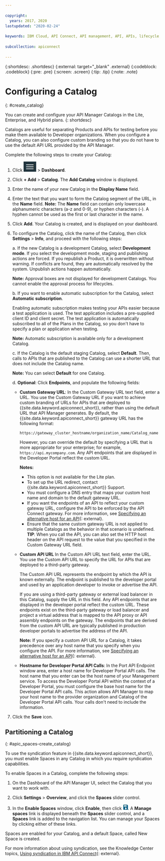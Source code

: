 ```yaml
---

copyright:
  years: 2017, 2020
lastupdated: "2020-02-24"

keywords: IBM Cloud, API Connect, API management, API, APIs, lifecycle, catalog, API Connect Enterprise, API Connect Hybrid

subcollection: apiconnect

---
```


{:shortdesc: .shortdesc}
{:external: target="_blank" .external}
{:codeblock: .codeblock}
{:pre: .pre}
{:screen: .screen}
{:tip: .tip}
{:note: .note}

# Configuring a Catalog
{: #create_catalog}

You can create and configure your API Manager Catalogs in the Lite, Enterprise, and Hybrid plans. 
{: shortdesc}

Catalogs are useful for separating Products and APIs for testing before you make them available to Developer organizations. When you configure a Catalog, you can also configure custom branding so that you do not have to use
the default API URL provided by the API Manager.

Complete the following steps to create your Catalog:

1. Click ![Navigate icon](images/navigate_to_icon.png "Navigate icon") > **Dashboard**.

2. Click **+ Add** > **Catalog**.
The **Add Catalog** window is displayed.

3.  Enter the name of your new Catalog in the **Display Name** field.

4. Enter the text that you want to form the Catalog segment of the URL, in the
**Name** field.
	**Note:** The **Name** field can contain only lowercase alphanumeric characters (a-z
	and 0-9), or hyphen characters (-). A hyphen cannot be used as the first or last character in the name.

5. Click **Add**. Your Catalog is created, and is displayed on your dashboard.

6. To configure the Catalog, click the name of the Catalog, then click **Settings** > **Info**, and proceed with the following steps:

   a. If the new Catalog is a development Catalog, select **Development mode**.
      If you select the development mode, staging and publishing actions are forced. If you republish a Product, it is overwritten without warning. If conflicts are found, they are automatically resolved by the system. Unpublish actions happen automatically.

      **Note:** Approval boxes are not displayed for development Catalogs. You cannot enable the approval process for lifecycles.
	
   b. If you want to enable automatic subscription for the Catalog, select **Automatic
subscription**.

      Enabling automatic subscription makes testing your APIs easier because a test application is used. The test application includes a pre-supplied client ID and client secret. The test application is automatically subscribed to all of the Plans in the Catalog, so you don't have to specify a plan or application when testing. 
	 
      **Note:** Automatic subscription is available only for a development Catalog.
	
   c. If the Catalog is the default staging Catalog, select **Default**. Then, calls to APIs that are published to the Catalog can use a shorter URL that does not include the Catalog name.

     **Note:** You can select **Default** for one Catalog.
	
   d. **Optional**: Click **Endpoints**, and populate the following fields:

      - **Custom Gateway URL**: In the Custom Gateway URL text field, enter a URL. You use the Custom Gateway URL if you want to
         achieve custom branding of URLs for APIs that are deployed to {{site.data.keyword.apiconnect_short}}, rather than using the default URL
        that API Manager generates.
        By default, the {{site.data.keyword.apiconnect_short}} gateway URL has the following format:
		
        ```
        https://gateway_cluster_hostname/organization_name/Catalog_name
        ```
        However, you can override the default by specifying a URL that is more appropriate for your enterprise; for
        example, `https://api.mycompany.com`. Any API endpoints that are displayed in the
        Developer Portal reflect the custom URL.
		
		**Notes:**
        - This option is not available for the Lite plan.
        - To set up the URL redirect, contact {{site.data.keyword.apiconnect_short}} Support.
        - You must configure a DNS entry that maps your custom host name and domain to the default gateway URL.
        - If you want the endpoints of an API to reflect your custom gateway URL, configure the API to be enforced by the API Connect gateway. For more information, see [Specifying an alternative host for an API](https://www.ibm.com/support/knowledgecenter/en/SSFS6T/com.ibm.apic.toolkit.doc/task_apionprem_creating_apis.html#task_tq2_11r_xt__enforce_step){: external}.
        - Ensure that the same custom gateway URL is not applied to multiple Catalogs as the behavior in that scenario is undefined.
           **TIP**: When you call the API, you can also set the HTTP host header on the API request to the value that you specified in the Custom Gateway URL field.

      - **Custom API URL**
         In the Custom API URL text field, enter the URL. You use the Custom API URL to specify the URL for APIs that are deployed to a third-party gateway.

         The Custom API URL represents the endpoint by which the API is known externally. The endpoint is published to the developer portal and used by an application developer to invoke or advertise the API.

        If you are using a third-party gateway or external load balancer in this Catalog, supply the URL in this field. Any API endpoints that are displayed in the developer portal reflect the custom URL. These endpoints exist on the third-party gateway or load balancer and project a
	    virtual address that is mapped to the API proxy or API assembly endpoints on the gateway. The endpoints that are derived from the custom API URL are typically published in production developer portals to advertise the address of the API.

        **Note:** If you specify a custom API URL for a Catalog, it takes precedence over any host name that you specify when you configure the API. For more information, see [Specifying an alternative host for an API](https://www.ibm.com/support/knowledgecenter/en/SSFS6T/com.ibm.apic.toolkit.doc/task_apionprem_creating_apis.html#task_tq2_11r_xt__enforce_step){: external}.

      - **Hostname for Developer Portal API Calls**:
         In the Port API Endpoint window area, enter a host name for Developer Portal API calls. The host name that you enter can be the host name of your Management service. To access the Developer Portal API within the context of a Developer Portal, you must configure the base host name for the Developer Portal API calls. This action allows API Manager to map your host name to the provider organization and Catalog of the Developer Portal API calls. Your calls don't need to include the information.

7. Click the **Save** icon.

## Partitioning a Catalog
{: #apic_spaces-create_catalog}

To use the syndication feature in {{site.data.keyword.apiconnect_short}}, you must enable Spaces in any
Catalog in which you require syndication capabilities.

To enable Spaces in a Catalog, complete the following steps:
1. On the Dashboard of the API Manager UI, select the Catalog that you want to work with.

1. Click **Settings** > **Overview**, and click the **Spaces** slider control.

1. In the **Enable Spaces** window, click **Enable**, then click ![Save icon](images/icon_save.png "Save icon").
A **Manage spaces** link is displayed beneath the **Spaces** slider control, and a **Spaces** link is added to
the navigation list. You can manage your Spaces by clicking either of these links.

Spaces are enabled for your Catalog, and a default Space, called New Space is
created.

For more information about using syndication, see the Knowledge Center topics, [Using syndication in IBM API Connect](https://www.ibm.com/support/knowledgecenter/SSFS6T/com.ibm.apic.apionprem.doc/capic_syndication_using.html){: external}.
